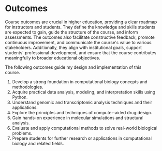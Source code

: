 # Outcomes

Course outcomes are crucial in higher education, providing a clear roadmap for instructors and students.
They define the knowledge and skills students are expected to gain, guide the structure of the course, and inform assessments.
The outcomes also facilitate constructive feedback, promote continuous improvement, and communicate the course's value to various stakeholders.
Additionally, they align with institutional goals, support students' professional development, and ensure that the course contributes meaningfully to broader educational objectives.

The following outcomes guide my design and implementation of this course.

1.  Develop a strong foundation in computational biology concepts and methodologies.
2.  Acquire practical data analysis, modeling, and interpretation skills using Python.
3.  Understand genomic and transcriptomic analysis techniques and their applications.
4.  Explore the principles and techniques of computer-aided drug design.
5.  Gain hands-on experience in molecular simulations and structural analysis.
6.  Evaluate and apply computational methods to solve real-world biological problems.
7.  Prepare students for further research or applications in computational biology and related fields.
